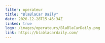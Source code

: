 ```yaml
---
filter: operateur
title: "BlaBlaCar Daily"
date: 2020-12-28T15:46:34Z
linked: true
logo: /images/operateurs/BlaBlaCarDaily.png
link: https://blablacardaily.com/
---
```

